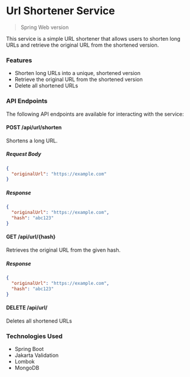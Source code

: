 # Url Shortener Service

>Spring Web version

This service is a simple URL shortener that allows users to shorten long URLs and retrieve the original URL from the shortened version.

### Features
- Shorten long URLs into a unique, shortened version
- Retrieve the original URL from the shortened version
- Delete all shortened URLs

### API Endpoints
The following API endpoints are available for interacting with the service:

#### POST /api/url/shorten
Shortens a long URL.

##### Request Body
```json
{
  "originalUrl": "https://example.com"
}
```

##### Response
```json
{
  "originalUrl": "https://example.com",
  "hash": "abc123"
}
```

#### GET /api/url/{hash}
Retrieves the original URL from the given hash.

##### Response
```json
{
  "originalUrl": "https://example.com",
  "hash": "abc123"
}
```

#### DELETE /api/url/
Deletes all shortened URLs

### Technologies Used
- Spring Boot
- Jakarta Validation
- Lombok
- MongoDB




